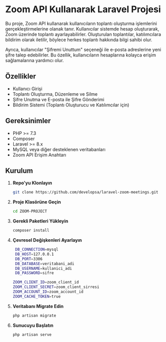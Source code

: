 # Zoom API Kullanarak Laravel Projesi

Bu proje, Zoom API kullanarak kullanıcıların toplantı oluşturma işlemlerini gerçekleştirmelerine olanak tanır. Kullanıcılar sistemde hesap oluşturarak, Zoom üzerinde toplantı ayarlayabilirler. Oluşturulan toplantılar, katılımcılara bildirim olarak iletilir, böylece herkes toplantı hakkında bilgi sahibi olur.

Ayrıca, kullanıcılar "Şifremi Unuttum" seçeneği ile e-posta adreslerine yeni şifre talep edebilirler. Bu özellik, kullanıcıların hesaplarına kolayca erişim sağlamalarına yardımcı olur.

## Özellikler

- Kullanıcı Girişi
- Toplantı Oluşturma, Düzenleme ve Silme
- Şifre Unutma ve E-posta ile Şifre Gönderimi
- Bildirim Sistemi (Toplantı Oluşturucu ve Katılımcılar için)

## Gereksinimler

- PHP >= 7.3
- Composer
- Laravel >= 8.x
- MySQL veya diğer desteklenen veritabanları
- Zoom API Erişim Anahtarı

## Kurulum

1. **Repo'yu Klonlayın**
   ```bash
   git clone https://github.com/developsa/laravel-zoom-meetings.git
2. **Proje Klasörüne Geçin**
   ```bash
   cd ZOOM-PROJECT
3. **Gerekli Paketleri Yükleyin**
   ```bash
   composer install
4. **Çevresel Değişkenleri Ayarlayın**
   ```bash
    DB_CONNECTION=mysql
    DB_HOST=127.0.0.1
    DB_PORT=3306
    DB_DATABASE=veritabani_adi
    DB_USERNAME=kullanici_adi
    DB_PASSWORD=sifre

   ZOOM_CLIENT_ID=zoom_client_id
   ZOOM_CLIENT_SECRET=zoom_client_sirresi
   ZOOM_ACCOUNT_ID=zoom_account_id
   ZOOM_CACHE_TOKEN=true
5. **Veritabanı Migrate Edin**
   ```bash
   php artisan migrate
6. **Sunucuyu Başlatın**
   ```bash
   php artisan serve
